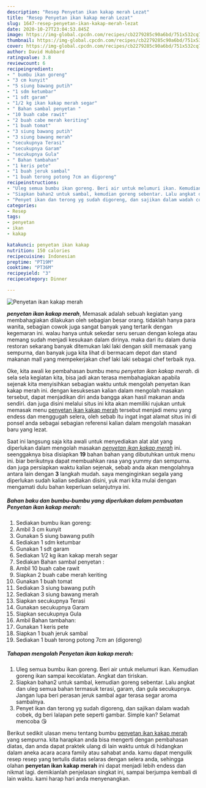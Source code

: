 ```yaml
---
description: "Resep Penyetan ikan kakap merah Lezat"
title: "Resep Penyetan ikan kakap merah Lezat"
slug: 1647-resep-penyetan-ikan-kakap-merah-lezat
date: 2020-10-27T23:04:53.845Z
image: https://img-global.cpcdn.com/recipes/cb2279285c90a6bd/751x532cq70/penyetan-ikan-kakap-merah-foto-resep-utama.jpg
thumbnail: https://img-global.cpcdn.com/recipes/cb2279285c90a6bd/751x532cq70/penyetan-ikan-kakap-merah-foto-resep-utama.jpg
cover: https://img-global.cpcdn.com/recipes/cb2279285c90a6bd/751x532cq70/penyetan-ikan-kakap-merah-foto-resep-utama.jpg
author: David Hubbard
ratingvalue: 3.8
reviewcount: 6
recipeingredient:
- " bumbu ikan goreng"
- "3 cm kunyit"
- "5 siung bawang putih"
- "1 sdm ketumbar"
- "1 sdt garam"
- "1/2 kg ikan kakap merah segar"
- " Bahan sambal penyetan "
- "10 buah cabe rawit"
- "2 buah cabe merah keriting"
- "1 buah tomat"
- "3 siung bawang putih"
- "3 siung bawang merah"
- "secukupnya Terasi"
- "secukupnya Garam"
- "secukupnya Gula"
- " Bahan tambahan"
- "1 keris pete"
- "1 buah jeruk sambal"
- "1 buah terong potong 7cm an digoreng"
recipeinstructions:
- "Uleg semua bumbu ikan goreng. Beri air untuk melumuri ikan. Kemudian goreng ikan sampai kecoklatan. Angkat dan tiriskan."
- "Siapkan bahan2 untuk sambal, kemudian goreng sebentar. Lalu angkat dan uleg semua bahan termasuk terasi, garam, dan gula secukupnya. Jangan lupa beri perasan jeruk sambal agar terasa segar aroma sambalnya."
- "Penyet ikan dan terong yg sudah digoreng, dan sajikan dalam wadah cobek, dg beri lalapan pete seperti gambar. Simple kan? Selamat mencoba 😘"
categories:
- Resep
tags:
- penyetan
- ikan
- kakap

katakunci: penyetan ikan kakap 
nutrition: 150 calories
recipecuisine: Indonesian
preptime: "PT19M"
cooktime: "PT36M"
recipeyield: "3"
recipecategory: Dinner

---
```



![Penyetan ikan kakap merah](https://img-global.cpcdn.com/recipes/cb2279285c90a6bd/751x532cq70/penyetan-ikan-kakap-merah-foto-resep-utama.jpg)

<b><i>penyetan ikan kakap merah</i></b>, Memasak adalah sebuah kegiatan yang membahagiakan dilakukan oleh sebagian besar orang. tidaklah hanya para wanita, sebagian cowok juga sangat banyak yang tertarik dengan kegemaran ini. walau hanya untuk sekedar seru seruan dengan kolega atau memang sudah menjadi kesukaan dalam dirinya. maka dari itu dalam dunia restoran sekarang banyak ditemukan laki laki dengan skill memasak yang sempurna, dan banyak juga kita lihat di bermacam depot dan stand makanan mall yang mempekerjakan chef laki laki sebagai chef terbaik nya.



Oke, kita awali ke pembahasan bumbu menu <i>penyetan ikan kakap merah</i>. di sela sela kegiatan kita, bisa jadi akan terasa membahagiakan apabila sejenak kita menyisihkan sebagian waktu untuk mengolah penyetan ikan kakap merah ini. dengan kesuksesan kalian dalam mengolah masakan tersebut, dapat menjadikan diri anda bangga akan hasil makanan anda sendiri. dan juga disini melalui situs ini kita akan memiliki rujukan untuk memasak menu <u>penyetan ikan kakap merah</u> tersebut menjadi menu yang endess dan menggugah selera, oleh sebab itu ingat ingat alamat situs ini di ponsel anda sebagai sebagian referensi kalian dalam mengolah masakan baru yang lezat.


Saat ini langsung saja kita awali untuk menyediakan alat alat yang diperlukan dalam mengolah masakan <u><i>penyetan ikan kakap merah</i></u> ini. seenggaknya bisa disiapkan <b>19</b> bahan bahan yang dibutuhkan untuk menu ini. biar berikutnya dapat membuahkan rasa yang yummy dan sempurna. dan juga persiapkan waktu kalian sejenak, sebab anda akan mengolahnya antara lain dengan <b>3</b> langkah mudah. saya menginginkan segala yang diperlukan sudah kalian sediakan disini, yuk mari kita mulai dengan mengamati dulu bahan keperluan selanjutnya ini.

<!--inarticleads1-->

##### Bahan baku dan bumbu-bumbu yang diperlukan dalam pembuatan Penyetan ikan kakap merah:

1. Sediakan  bumbu ikan goreng:
1. Ambil 3 cm kunyit
1. Gunakan 5 siung bawang putih
1. Sediakan 1 sdm ketumbar
1. Gunakan 1 sdt garam
1. Sediakan 1/2 kg ikan kakap merah segar
1. Sediakan  Bahan sambal penyetan :
1. Ambil 10 buah cabe rawit
1. Siapkan 2 buah cabe merah keriting
1. Gunakan 1 buah tomat
1. Sediakan 3 siung bawang putih
1. Sediakan 3 siung bawang merah
1. Siapkan secukupnya Terasi
1. Gunakan secukupnya Garam
1. Siapkan secukupnya Gula
1. Ambil  Bahan tambahan:
1. Gunakan 1 keris pete
1. Siapkan 1 buah jeruk sambal
1. Sediakan 1 buah terong potong 7cm an (digoreng)




<!--inarticleads2-->

##### Tahapan mengolah Penyetan ikan kakap merah:

1. Uleg semua bumbu ikan goreng. Beri air untuk melumuri ikan. Kemudian goreng ikan sampai kecoklatan. Angkat dan tiriskan.
1. Siapkan bahan2 untuk sambal, kemudian goreng sebentar. Lalu angkat dan uleg semua bahan termasuk terasi, garam, dan gula secukupnya. Jangan lupa beri perasan jeruk sambal agar terasa segar aroma sambalnya.
1. Penyet ikan dan terong yg sudah digoreng, dan sajikan dalam wadah cobek, dg beri lalapan pete seperti gambar. Simple kan? Selamat mencoba 😘




Berikut sedikit ulasan menu tentang bumbu <u>penyetan ikan kakap merah</u> yang sempurna. kita harapkan anda bisa mengerti dengan pembahasan diatas, dan anda dapat praktek ulang di lain waktu untuk di hidangkan dalam aneka acara acara family atau sahabat anda. kamu dapat mengulik resep resep yang tertulis diatas selaras dengan selera anda, sehingga olahan <b>penyetan ikan kakap merah</b> ini dapat menjadi lebih endess dan nikmat lagi. demikianlah penjelasan singkat ini, sampai berjumpa kembali di lain waktu. kami harap hari anda menyenangkan.
